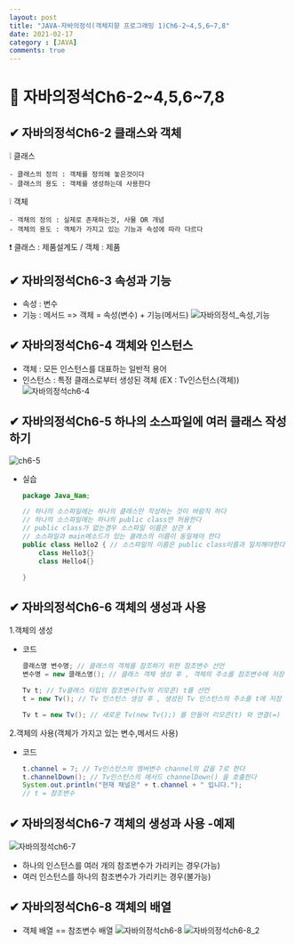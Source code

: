 ```yaml
---
layout: post
title: "JAVA-자바의정석(객체지향 프로그래밍 1)Ch6-2~4,5,6~7,8"
date: 2021-02-17
category : [JAVA]
comments: true
---
```


# 🔶 자바의정석Ch6-2~4,5,6~7,8

## ✔ 자바의정석Ch6-2 클래스와 객체

❕ 클래스

    - 클래스의 정의 : 객체를 정의해 놓은것이다
    - 클래스의 용도 : 객체를 생성하는데 사용한다
❕ 객체

    - 객채의 정의 : 실제로 존재하는것, 사물 OR 개념
    - 객체의 용도 : 객체가 가지고 있는 기능과 속성에 따라 다르다

❗ 클래스 : 제품설계도 / 객체 : 제품

## ✔ 자바의정석Ch6-3 속성과 기능

- 속성 : 변수
- 기능 : 메서드
=> 객체 = 속성(변수) + 기능(메서드)
![자바의정석_속성,기능](https://user-images.githubusercontent.com/65608960/108176242-1beb0000-7145-11eb-8476-1f1dde7c6105.JPG)


## ✔ 자바의정석Ch6-4 객체와 인스턴스

- 객체 : 모든 인스턴스를 대표하는 일반적 용어
- 인스턴스 : 특정 클래스로부터 생성된 객체 (EX : Tv인스턴스(객체))
![자바의정석ch6-4](https://user-images.githubusercontent.com/65608960/108176238-1ab9d300-7145-11eb-9b2c-1a1041993993.JPG)


## ✔ 자바의정석Ch6-5 하나의 소스파일에 여러 클래스 작성하기
![ch6-5](https://user-images.githubusercontent.com/65608960/108176245-1beb0000-7145-11eb-8dc7-b48586702e5e.JPG)


- 실습
    ```java
    package Java_Nam;

    // 하나의 소스파일에는 하나의 클래스만 작성하는 것이 바람직 하다
    // 하나의 소스파일에는 하나의 public class만 허용한다
    // public class가 없는경우 소스파일 이름은 상관 X
    // 소스파일과 main메소드가 있는 클래스의 이름이 동일해야 한다
    public class Hello2 { // 소스파일의 이름은 public class이름과 일치해야한다
        class Hello3{}
        class Hello4{}

    }
    ```

## ✔ 자바의정석Ch6-6 객체의 생성과 사용

1.객체의 생성
- 코드
    ```java
    클래스명 변수명; // 클래스의 객체를 참조하기 위한 참조변수 선언
    변수명 = new 클래스명(); // 클래스 객체 생성 후 , 객체의 주소를 참조변수에 저장

    Tv t; // Tv클래스 타입의 참조변수(Tv의 리모콘) t를 선언
    t = new Tv(); // Tv 인스턴스 생성 후 , 생성된 Tv 인스턴스의 주소를 t에 저장

    Tv t = new Tv(); // 새로운 Tv(new Tv();) 를 만들어 리모콘(t) 와 연결(=)
    ```
2.객체의 사용(객체가 가지고 있는 변수,메서드 사용)
- 코드
    ```java
    t.channel = 7; // Tv인스턴스의 멤버변수 channel의 값을 7로 한다
    t.channelDown(); // Tv인스턴스의 메서드 channelDown() 을 호출한다
    System.out.println("현재 채널은" + t.channel + " 입니다.");
    // t = 참조변수
    ```

## ✔ 자바의정석Ch6-7 객체의 생성과 사용 -예제
![자바의정석ch6-7](https://user-images.githubusercontent.com/65608960/108181900-cb2ad580-714b-11eb-94f0-9d1f85cde9a2.JPG)
* 하나의 인스턴스를 여러 개의 참조변수가 가리키는 경우(가능)
* 여러 인스턴스를 하나의 참조변수가 가리키는 경우(불가능)

## ✔ 자바의정석Ch6-8 객체의 배열

* 객체 배열 == 참조변수 배열
![자바의정석ch6-8](https://user-images.githubusercontent.com/65608960/108182592-85224180-714c-11eb-9b88-75d0de456df2.JPG)
![자바의정석ch6-8_2](https://user-images.githubusercontent.com/65608960/108182587-83f11480-714c-11eb-936c-d8aca32c2c21.JPG)







